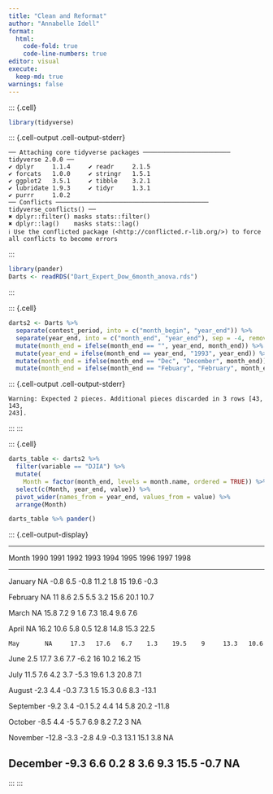 ```yaml
---
title: "Clean and Reformat"
author: "Annabelle Idell"
format: 
  html:
    code-fold: true
    code-line-numbers: true
editor: visual
execute: 
  keep-md: true
warnings: false
---
```



::: {.cell}

```{.r .cell-code}
library(tidyverse)
```

::: {.cell-output .cell-output-stderr}

```
── Attaching core tidyverse packages ──────────────────────── tidyverse 2.0.0 ──
✔ dplyr     1.1.4     ✔ readr     2.1.5
✔ forcats   1.0.0     ✔ stringr   1.5.1
✔ ggplot2   3.5.1     ✔ tibble    3.2.1
✔ lubridate 1.9.3     ✔ tidyr     1.3.1
✔ purrr     1.0.2     
── Conflicts ────────────────────────────────────────── tidyverse_conflicts() ──
✖ dplyr::filter() masks stats::filter()
✖ dplyr::lag()    masks stats::lag()
ℹ Use the conflicted package (<http://conflicted.r-lib.org/>) to force all conflicts to become errors
```


:::

```{.r .cell-code}
library(pander)
Darts <- readRDS("Dart_Expert_Dow_6month_anova.rds")
```
:::

::: {.cell}

```{.r .cell-code}
darts2 <- Darts %>% 
  separate(contest_period, into = c("month_begin", "year_end")) %>% 
  separate(year_end, into = c("month_end", "year_end"), sep = -4, remove = FALSE) %>%
  mutate(month_end = ifelse(month_end == "", year_end, month_end)) %>%
  mutate(year_end = ifelse(month_end == year_end, "1993", year_end)) %>% 
  mutate(month_end = ifelse(month_end == "Dec", "December", month_end)) %>% 
  mutate(month_end = ifelse(month_end == "Febuary", "February", month_end))
```

::: {.cell-output .cell-output-stderr}

```
Warning: Expected 2 pieces. Additional pieces discarded in 3 rows [43, 143,
243].
```


:::
:::

::: {.cell}

```{.r .cell-code}
darts_table <- darts2 %>%
  filter(variable == "DJIA") %>%
  mutate(
    Month = factor(month_end, levels = month.name, ordered = TRUE)) %>% 
  select(c(Month, year_end, value)) %>% 
  pivot_wider(names_from = year_end, values_from = value) %>% 
  arrange(Month)

darts_table %>% pander()
```

::: {.cell-output-display}

----------------------------------------------------------------------------
   Month     1990    1991   1992   1993   1994   1995   1996   1997   1998  
----------- ------- ------ ------ ------ ------ ------ ------ ------ -------
  January     NA     -0.8   6.5    -0.8   11.2   1.8     15    19.6   -0.3  

 February     NA      11    8.6    2.5    5.5    3.2    15.6   20.1   10.7  

   March      NA     15.8   7.2     9     1.6    7.3    18.4   9.6     7.6  

   April      NA     16.2   10.6   5.8    0.5    12.8   14.8   15.3   22.5  

    May       NA     17.3   17.6   6.7    1.3    19.5    9     13.3   10.6  

   June       2.5    17.7   3.6    7.7    -6.2    16    10.2   16.2    15   

   July      11.5    7.6    4.2    3.7    -5.3   19.6   1.3    20.8    7.1  

  August     -2.3    4.4    -0.3   7.3    1.5    15.3   0.6    8.3    -13.1 

 September   -9.2    3.4    -0.1   5.2    4.4     14    5.8    20.2   -11.8 

  October    -8.5    4.4     -5    5.7    6.9    8.2    7.2     3      NA   

 November    -12.8   -3.3   -2.8   4.9    -0.3   13.1   15.1   3.8     NA   

 December    -9.3    6.6    0.2     8     3.6    9.3    15.5   -0.7    NA   
----------------------------------------------------------------------------


:::
:::